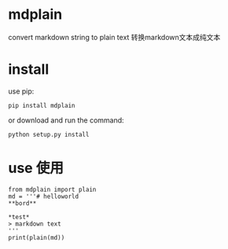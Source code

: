 # mdplain
convert markdown string to plain text 转换markdown文本成纯文本
# install
use pip:
```
pip install mdplain
```

or download and run the command:
```
python setup.py install
```
# use 使用
```
from mdplain import plain
md = '''# helloworld
**bord**

*test*
> markdown text
'''
print(plain(md))
```

